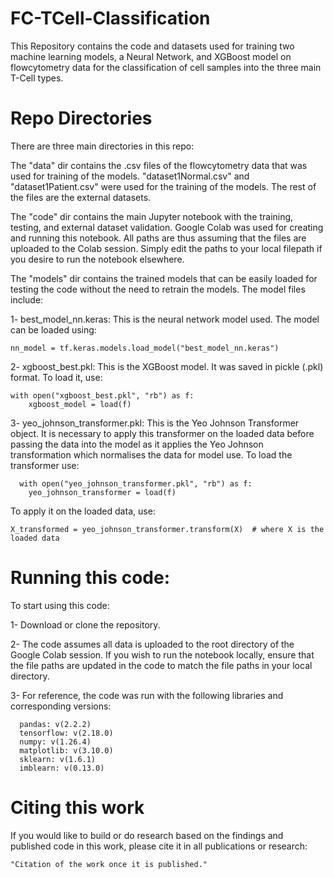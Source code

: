 # FC-TCell-Classification
This Repository contains the code and datasets used for training two machine learning models, a Neural Network, and XGBoost model on flowcytometry data for the classification of cell samples into the three main T-Cell types.

# Repo Directories
There are three main directories in this repo:

The "data" dir contains the .csv files of the flowcytometry data that was used for training of the models. "dataset1Normal.csv" and "dataset1Patient.csv" were used for the training of the models. The rest of the files are the external datasets.

The "code" dir contains the main Jupyter notebook with the training, testing, and external dataset validation. Google Colab was used for creating and running this notebook. All paths are thus assuming that the files are uploaded to the Colab session. Simply edit the paths to your local filepath if you desire to run the notebook elsewhere.

The "models" dir contains the trained models that can be easily loaded for testing the code without the need to retrain the models. The model files include: 

1- best_model_nn.keras: This is the neural network model used. The model can be loaded using: 
```
nn_model = tf.keras.models.load_model("best_model_nn.keras")
```

2- xgboost_best.pkl: This is the XGBoost model. It was saved in pickle (.pkl) format. To load it, use: 

```
with open("xgboost_best.pkl", "rb") as f:
    xgboost_model = load(f)
```

3- yeo_johnson_transformer.pkl: This is the Yeo Johnson Transformer object. It is necessary to apply this transformer on the loaded data before passing the data into the model as it applies the Yeo Johnson transformation which normalises the data for model use. To load the transformer use:

```
  with open("yeo_johnson_transformer.pkl", "rb") as f:
    yeo_johnson_transformer = load(f)
```
  To apply it on the loaded data, use: 

```
X_transformed = yeo_johnson_transformer.transform(X)  # where X is the loaded data
```

# Running this code:

To start using this code:

1- Download or clone the repository. 

2- The code assumes all data is uploaded to the root directory of the Google Colab session. If you wish to run the notebook locally, ensure that the file paths are updated in the code to match the file paths in your local directory.

3- For reference, the code was run with the following libraries and corresponding versions:

```
  pandas: v(2.2.2)
  tensorflow: v(2.18.0)
  numpy: v(1.26.4)
  matplotlib: v(3.10.0)
  sklearn: v(1.6.1)
  imblearn: v(0.13.0)
```

# Citing this work

If you would like to build or do research based on the findings and published code in this work, please cite it in all publications or research:

```
"Citation of the work once it is published."
```
